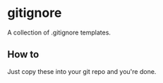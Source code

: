 gitignore
=========

A collection of .gitignore templates.

## How to
Just copy these into your git repo and you're done.
